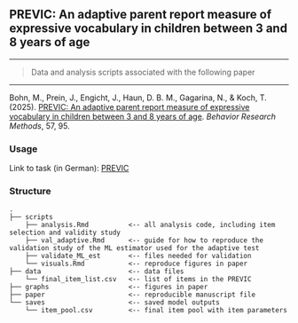 ## PREVIC: An adaptive parent report measure of expressive vocabulary in children between 3 and 8 years of age

------------------------------------------------------------------------

> Data and analysis scripts associated with the following paper

------------------------------------------------------------------------

Bohn, M., Prein, J., Engicht, J., Haun, D. B. M., Gagarina, N., & Koch, T. (2025). [PREVIC: An adaptive parent report measure of expressive vocabulary in children between 3 and 8 years of age](https://link.springer.com/article/10.3758/s13428-025-02615-4). *Behavior Research Methods*, 57, 95.

### Usage

Link to task (in German): [PREVIC](https://ccp-odc.eva.mpg.de/previc-demo/)

### Structure

```         
.
├── scripts
    ├── analysis.Rmd          <-- all analysis code, including item selection and validity study
    ├── val_adaptive.Rmd      <-- guide for how to reproduce the validation study of the ML estimator used for the adaptive test
    ├── validate_ML_est       <-- files needed for validation
    └── visuals.Rmd           <-- reproduce figures in paper
├── data                      <-- data files
    └── final_item_list.csv   <-- list of items in the PREVIC
├── graphs                    <-- figures in paper
├── paper                     <-- reproducible manuscript file
└── saves                     <-- saved model outputs
    └── item_pool.csv         <-- final item pool with item parameters
```
